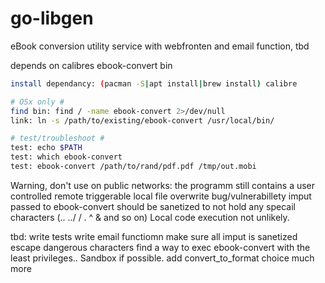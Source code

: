 # go-libgen
eBook conversion utility service with webfronten and email function, tbd

depends on calibres ebook-convert bin
``` bash
install dependancy: (pacman -S|apt install|brew install) calibre

# OSx only #
find bin: find / -name ebook-convert 2>/dev/null
link: ln -s /path/to/existing/ebook-convert /usr/local/bin/

# test/troubleshoot #
test: echo $PATH
test: which ebook-convert
test: ebook-convert /path/to/rand/pdf.pdf /tmp/out.mobi

``` 

Warning, don't use on public networks:
the programm still contains a user controlled remote triggerable local file overwrite bug/vulnerabillety
imput passed to ebook-convert should be sanetized to not hold any specail characters (.. ../ / . ^ &    and so on)
Local code execution not unlikely. 


tbd:
write tests
write email functiomn
make sure all imput is sanetized
escape dangerous characters
find a way to exec ebook-convert with the least privileges.. Sandbox if possible.
add convert_to_format choice
much more




